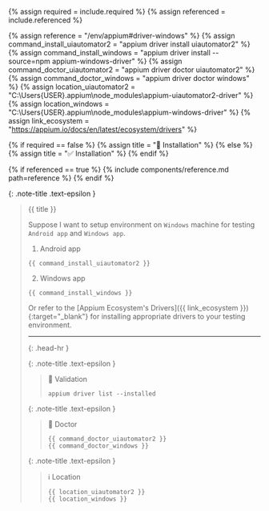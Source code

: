 <!-- LOCATION -->
<!-- _includes/components/appium/ -->

<!-- INCLUDE -->
<!-- components/appium/driver-installation-windows.md -->

<!-- VARIABLES -->
<!-- platform:      [macos, windows], default to ALL -->
<!-- required:      [true, false], default to true -->
<!-- referenced:    [true, false], default to false -->


<!-- READ VARIABLES -->
{% assign required   = include.required %}
{% assign referenced = include.referenced %}


<!-- ASSIGN CONSTANTS -->
{% assign reference                    = "/env/appium#driver-windows" %}
{% assign command_install_uiautomator2 = "appium driver install uiautomator2" %}
{% assign command_install_windows      = "appium driver install --source=npm appium-windows-driver" %}
{% assign command_doctor_uiautomator2  = "appium driver doctor uiautomator2" %}
{% assign command_doctor_windows       = "appium driver doctor windows" %}
{% assign location_uiautomator2        = "C:\Users\{USER}\.appium\node_modules\appium-uiautomator2-driver" %}
{% assign location_windows             = "C:\Users\{USER}\.appium\node_modules\appium-windows-driver" %}
{% assign link_ecosystem               = "https://appium.io/docs/en/latest/ecosystem/drivers" %}


<!-- DECIDE TO DISPLAY THE NECESSITY OF THE INSTALLATION -->
{% if required == false %}
    {% assign title = "🔲 Installation" %}
{% else %}
    {% assign title = "✅ Installation" %}
{% endif %}


<!-- DECIDE TO DISPLAY THE LINK OF THIS COMPONENT -->
{% if referenced == true %}
{% include components/reference.md path=reference %}
{% endif %}


<!-- MAIN CONTENT -->

{: .note-title .text-epsilon }
> {{ title }}
>
> Suppose I want to setup environment on `Windows` machine for testing `Android app` and `Windows app`.
> 
> 1. Android app
> ```shell
> {{ command_install_uiautomator2 }}
> ```
> 2. Windows app
> ```shell
> {{ command_install_windows }}
> ```
>
> Or refer to the [Appium Ecosystem's Drivers]({{ link_ecosystem }}){:target="\_blank"} for installing appropriate drivers to your testing environment.
>
> <hr>{: .head-hr }
>
> {: .note-title .text-epsilon }
>> 🔲 Validation
>>
>> ```shell
>> appium driver list --installed
>> ```
>
> {: .note-title .text-epsilon }
>> 🔲 Doctor
>>
>> ```shell
>> {{ command_doctor_uiautomator2 }}
>> {{ command_doctor_windows }}
>> ```
>
> {: .note-title .text-epsilon }
>> ℹ️ Location
>>
>> `{{ location_uiautomator2 }}`<br>
>> `{{ location_windows }}`
